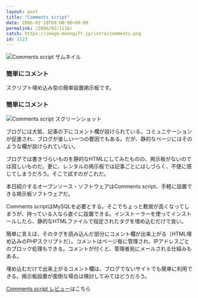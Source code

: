 ```yaml
---
layout: post
title: "Comments script"
date: 2006-02-10T09:00:00+09:00
permalink: /2006/02/1116/
catch: https://image.moongift.jp/intro/comments.png
id: 1123
---
```

 ![Comments script サムネイル](https://image.moongift.jp/intro/comments.t.png "Comments script サムネイル")
  

### 簡単にコメント
  
スクリプト埋め込み型の簡単設置掲示板です。  
<!--more-->  

### 簡単にコメント
  

![Comments script スクリーンショット](https://image.moongift.jp/intro/comments.png "Comments script スクリーンショット")

  

ブログには大抵、記事の下にコメント欄が設けられている。コミュニケーションが促進され、ブログが楽しい一つの要因でもある。だが、静的なページにはそのような欄が設けられていない。

  

ブログでは書きづらいものを静的なHTMLにしてみたものの、掲示板がないのでは寂しいものだ。更に、レンタルの掲示板では記事ごとにはしづらく、不便に感じてしまうだろう。そこで試すのがこれだ。

  

本日紹介するオープンソース・ソフトウェアはComments script、手軽に設置できる掲示板ソフトウェアだ。

  

Comments scriptはMySQLを必要とする。そこでちょっと敷居が高くなってしまうが、持っている人なら直ぐに設置できる。インストーラーを使ってインストールしたら、静的なHTMLファイルで指定されたタグを埋め込むだけで良い。

  

簡単に言えば、そのタグを読み込んだ部分にコメント欄が出来上がる（HTML埋め込みのPHPスクリプトだ）。コメントはページ毎に管理され、IPアドレスごとのブロック処理もできる。コメントが付くと、管理者宛にメールされる仕組みもある。

  

埋め込むだけで出来上がるコメント欄は、ブログでないサイトでも簡単に利用できる。掲示板設置が面倒な場合は検討してみてはどうだろう。

  

[Comments script レビュー](http://oss.moongift.jp/review/i-1123.html)はこちら

